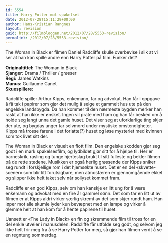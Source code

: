 ```yaml
---
id: 5554
title: Harry Potter mot spøkelset
date: 2012-07-28T15:11:29+00:00
author: Hans-Kristian Rangnes
layout: revision
guid: http://filmbloggen.net/2012/07/28/5553-revision/
permalink: /2012/07/28/5553-revision/
---
```

The Woman in Black er filmen Daniel Radcliffe skulle overbevise i slik at vi ser at han kan spille andre enn Harry Potter på film. Funker det?

**Originaltittel:** The Woman in Black  
**Sjanger:** Drama / Thriller / grøsser  
**Regi:** James Watkins  
**Manus:** Guillaume Canet  
**Skuespillere:** 

Radcliffe spiller Arthur Kipps, enkemann, far og advokat. Han får i oppgave å få tak i papirer som gjør det mulig å selge et gammelt hus ute på den engelske landsbygda. Da han kommer til den nærmeste bygden merker han raskt at han ikke er ønsket. Ingen vil prate med ham og han får besked om å holde seg langt unna det gamle huset. Det viser seg at uforklarlige ting skjer der ute, og bygdas unger tar selvmord under mystiske omstendigheter. Kipps må trosse farene i det forlatte(?) huset og løse mysteriet med kvinnen som tok livet sitt der.

The Woman in Black er visuelt en flott film. Den engelske skodden gjør seg godt i en mørk spøkelsesfilm, og lydbildet gjør sitt for å hjelpe til. Her er barneskrik, rasling og tunge hjerteslag brukt til sitt fulleste og bekler filmen på de rette stedene. Musikken er også herlig grøssende der Kipps sniker seg rundt i forskjellige rom i det hjemsøkte huset. Det er en del &laquo;skvette-scener&raquo; som blir litt forutsigbare, men atmosfæren er gjennomgående ekkel og slipper ikke helt taket selv når sollyset kommet fram.

Radcliffe er en god Kipps, selv om han kanskje er litt ung for å være enkemann og advokat med en fire år gammel sønn. Det som tar en litt ut av filmen er at Kipps aldri virker særlig skremt av det som skjer rundt ham. Han løper mot alle skumle lyder kun bevæpnet med en lampe og virker å glemme helt at han kom for å hente papirene til huset.

Uansett er &laquo;The Lady in Black&raquo; en fin og skremmende film til tross for en del enkle utveier i manusdelen. Radcliffe får utfolde seg godt, og selvom jeg ikke helt frir meg fra å se Harry Potter for meg, så gjør han filmen verdt å se en regntung sommerdag.